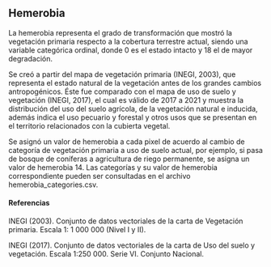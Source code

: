 ## Hemerobia

La hemerobia representa el grado de transformación que mostró la vegetación primaria respecto a la cobertura terrestre actual, siendo una variable categórica ordinal, donde 0 es el estado intacto y 18 el de mayor degradación.

Se creó a partir del mapa de vegetación primaria (INEGI, 2003), que representa el estado natural de la vegetación antes de los grandes cambios antropogénicos. Éste fue comparado con el mapa de uso de suelo y vegetación (INEGI, 2017), el cual es válido de 2017 a 2021 y muestra la distribución del uso del suelo agrícola, de la vegetación natural e inducida, además indica el uso pecuario y forestal y otros usos que se presentan en el territorio relacionados con la cubierta vegetal.

Se asignó un valor de hemerobia a cada pixel de acuerdo al cambio de categoría de vegetación primaria a uso de suelo actual, por ejemplo, si pasa de bosque de coníferas a agricultura de riego permanente, se asigna un valor de hemerobia 14. Las categorías y su valor de hemerobia correspondiente pueden ser consultadas en el archivo hemerobia_categories.csv.

#### Referencias

INEGI (2003). Conjunto de datos vectoriales de la carta de Vegetación primaria. Escala 1: 1 000 000 (Nivel I y II).

INEGI (2017). Conjunto de datos vectoriales de la carta de Uso del suelo y vegetación. Escala 1:250 000. Serie VI. Conjunto Nacional.
